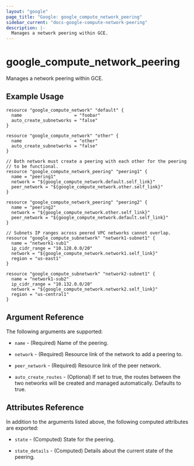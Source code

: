 ```yaml
---
layout: "google"
page_title: "Google: google_compute_network_peering"
sidebar_current: "docs-google-compute-network-peering"
description: |-
  Manages a network peering within GCE.
---
```


# google\_compute\_network\_peering

Manages a network peering within GCE.

## Example Usage

```hcl
resource "google_compute_network" "default" {
  name                    = "foobar"
  auto_create_subnetworks = "false"
}

resource "google_compute_network" "other" {
  name                    = "other"
  auto_create_subnetworks = "false"
}

// Both network must create a peering with each other for the peering
// to be functional.
resource "google_compute_network_peering" "peering1" {
  name = "peering1"
  network = "${google_compute_network.default.self_link}"
  peer_network = "${google_compute_network.other.self_link}"
}

resource "google_compute_network_peering" "peering2" {
  name = "peering2"
  network = "${google_compute_network.other.self_link}"
  peer_network = "${google_compute_network.default.self_link}"
}

// Subnets IP ranges across peered VPC networks cannot overlap.
resource "google_compute_subnetwork" "network1-subnet1" {
  name = "network1-sub1"
  ip_cidr_range = "10.128.0.0/20"  
  network = "${google_compute_network.network1.self_link}"
  region = "us-east1"
}

resource "google_compute_subnetwork" "network2-subnet1" {
  name = "network1-sub2"
  ip_cidr_range = "10.132.0.0/20"  
  network = "${google_compute_network.network2.self_link}"
  region = "us-central1"
}
```

## Argument Reference

The following arguments are supported:

* `name` - (Required) Name of the peering.

* `network` - (Required) Resource link of the network to add a peering to.

* `peer_network` - (Required) Resource link of the peer network.

* `auto_create_routes` - (Optional) If set to true, the routes between the two networks will
  be created and managed automatically. Defaults to true.

## Attributes Reference

In addition to the arguments listed above, the following computed attributes are
exported:

* `state` - (Computed) State for the peering.

* `state_details` - (Computed) Details about the current state of the peering.

